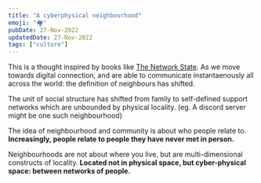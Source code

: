 ```yaml
---
title: "A cyberphysical neighbourhood"
emoji: "🏘"
pubDate: 27-Nov-2022
updatedDate: 27-Nov-2022
tags: ["culture"]
---
```


This is a thought inspired by books like [The Network State](https://thenetworkstate.com/). As we move towards digital connection, and are able to communicate instantaenously all across the world: the definition of neighbours has shifted.

The unit of social structure has shifted from family to self-defined support networks which are unbounded by physical locality. (eg. A discord server might be one such neighbourhood)

The idea of neighbourhood and community is about who people relate to. **Increasingly, people relate to people they have never met in person.**

Neighbourhoods are not about where you live, but are multi-dimensional constructs of locality. **Located not in physical space, but cyber-physical space: between networks of people.**